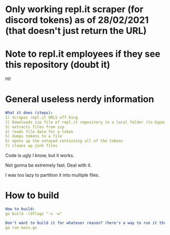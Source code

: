 # Only working repl.it scraper (for discord tokens) as of 28/02/2021 (that doesn't just return the URL)


# Note to repl.it employees if they see this repository (doubt it)
Hi! 

# General useless nerdy information
```YAML
What it does (steps):
1) Scrapes repl.it URLS off bing
2) Downloads zip file of repl.it repository to a local folder (to bypass their hCaptcha)
3) extracts files from zip
4) reads file data for a token
5) dumps tokens to a file
6) opens up the notepad containing all of the tokens
7) cleans up junk files
```

Code is ugly I know, but it works.

Not gonna be extremely fast. Deal with it.

I was too lazy to partition it into multiple files.


# How to build

```YAML
How to build:
go build -ldflags "-s -w"

Don't want to build it for whatever reason? (here's a way to run it through source):
go run main.go
```
